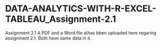 # DATA-ANALYTICS-WITH-R-EXCEL-TABLEAU_Assignment-2.1
Assignment 2.1
A PDF and a Word file a\has bben uploaded here regaring assignment 2.1. Both have same data in it.
